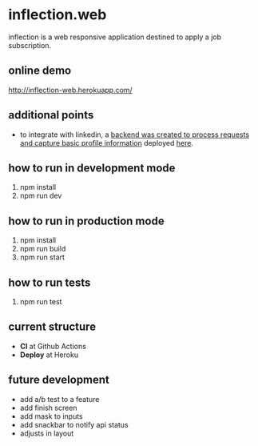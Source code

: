 # inflection.web
inflection is a web responsive application destined to apply a job subscription. 

## online demo
http://inflection-web.herokuapp.com/

## additional points
* to integrate with linkedin, a [backend was created to process requests and capture basic profile information](https://github.com/willedouglas/inflection.api) deployed [here](http://inflection-api.herokuapp.com/).

## how to run in development mode

1. npm install
2. npm run dev

## how to run in production mode

1. npm install
2. npm run build
3. npm run start

## how to run tests

1. npm run test

## current structure

* **CI** at Github Actions
* **Deploy** at Heroku

## future development

* add a/b test to a feature
* add finish screen
* add mask to inputs
* add snackbar to notify api status
* adjusts in layout
